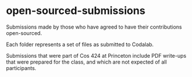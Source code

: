 # open-sourced-submissions
Submissions made by those who have agreed to have their contributions open-sourced.

Each folder represents a set of files as submitted to Codalab.

Submissions that were part of Cos 424 at Princeton include PDF write-ups that were prepared for the class, and which are not expected of all participants.
